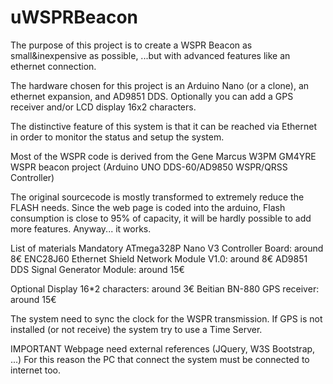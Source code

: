 # uWSPRBeacon
The purpose of this project is to create a WSPR Beacon as small&inexpensive as possible, ...but with advanced features like an ethernet connection.

The hardware chosen for this project is an Arduino Nano (or a clone), an ethernet expansion, and AD9851 DDS.
Optionally you can add a GPS receiver and/or LCD display 16x2 characters.

The distinctive feature of this system is that it can be reached via Ethernet in order to monitor the status and setup the system.

Most of the WSPR code is derived from the Gene Marcus W3PM GM4YRE WSPR beacon project (Arduino UNO DDS-60/AD9850 WSPR/QRSS Controller)

The original sourcecode is mostly transformed to extremely reduce the FLASH needs.
Since the web page is coded into the arduino, Flash consumption is close to 95% of capacity, it will be hardly possible to add more features.
Anyway... it works.

List of materials
Mandatory
ATmega328P Nano V3 Controller Board: around 8€
ENC28J60 Ethernet Shield Network Module V1.0: around 8€
AD9851 DDS Signal Generator Module: around 15€

Optional
Display 16*2 characters: around 3€
Beitian BN-880 GPS receiver: around 15€

The system need to sync the clock for the WSPR transmission.
If GPS is not installed (or not receive) the system try to use a Time Server.

IMPORTANT
Webpage need external references (JQuery, W3S Bootstrap, ...)
For this reason the PC that connect the system must be connected to internet too.
